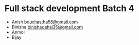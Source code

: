 # Full stack development Batch 4

* Anish  <bouchastha58@gmail.com>
* Binisha <binishadahal35@gmail.com> 
* Anmol
* Bijay
